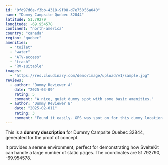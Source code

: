 ```yaml
---
id: "0fd97d6e-f3bb-4318-9f08-d7e75056a040"
name: "Dummy Campsite Quebec 32844"
latitude: 51.79279
longitude: -69.954578
continent: "north-america"
country: "canada"
region: "quebec"
amenities:
  - "toilet"
  - "water"
  - "ATV-access"
  - "trash"
  - "RV-suitable"
images:
  - "https://res.cloudinary.com/demo/image/upload/v1/sample.jpg"
reviews:
  - author: "Dummy Reviewer A"
    date: "2025-03-09"
    rating: 5
    comment: "A nice, quiet dummy spot with some basic amenities."
  - author: "Dummy Reviewer B"
    date: "2025-02-011"
    rating: 3
    comment: "Found it easily. GPS was spot on for this dummy location."
---
```


This is a **dummy description** for Dummy Campsite Quebec 32844, generated for the proof of concept.

It provides a serene environment, perfect for demonstrating how SvelteKit can handle a large number of static pages. The coordinates are 51.792790, -69.954578.

